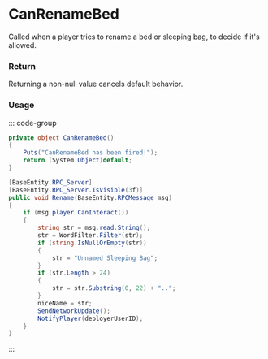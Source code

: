 <Badge type="danger" text="Carbon Compatible"/><Badge type="warning" text="Oxide Compatible"/>
# CanRenameBed
Called when a player tries to rename a bed or sleeping bag, to decide if it's allowed.
### Return
Returning a non-null value cancels default behavior.

### Usage
::: code-group
```csharp [Example]
private object CanRenameBed()
{
	Puts("CanRenameBed has been fired!");
	return (System.Object)default;
}
```
```csharp [Source — Assembly-CSharp @ SleepingBag]
[BaseEntity.RPC_Server]
[BaseEntity.RPC_Server.IsVisible(3f)]
public void Rename(BaseEntity.RPCMessage msg)
{
	if (msg.player.CanInteract())
	{
		string str = msg.read.String();
		str = WordFilter.Filter(str);
		if (string.IsNullOrEmpty(str))
		{
			str = "Unnamed Sleeping Bag";
		}
		if (str.Length > 24)
		{
			str = str.Substring(0, 22) + "..";
		}
		niceName = str;
		SendNetworkUpdate();
		NotifyPlayer(deployerUserID);
	}
}

```
:::

